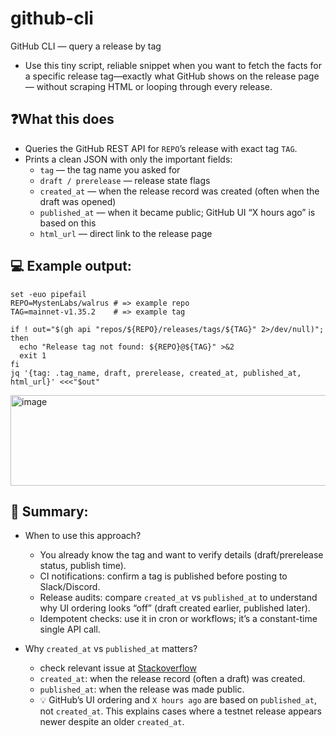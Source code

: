 # github-cli
GitHub CLI — query a release by tag

- Use this tiny script, reliable snippet when you want to fetch the facts for a specific release tag—exactly what GitHub shows on the release page — without scraping HTML or looping through every release.

## ❓What this does

- Queries the GitHub REST API for `REPO`’s release with exact tag `TAG`.
- Prints a clean JSON with only the important fields:
  - `tag` — the tag name you asked for
  - `draft / prerelease` — release state flags
  - `created_at` — when the release record was created (often when the draft was opened)
  - `published_at` — when it became public; GitHub UI “X hours ago” is based on this
  - `html_url` — direct link to the release page

## 💻 Example output:

```
set -euo pipefail
REPO=MystenLabs/walrus # => example repo
TAG=mainnet-v1.35.2    # => example tag

if ! out="$(gh api "repos/${REPO}/releases/tags/${TAG}" 2>/dev/null)"; then
  echo "Release tag not found: ${REPO}@${TAG}" >&2
  exit 1
fi
jq '{tag: .tag_name, draft, prerelease, created_at, published_at, html_url}' <<<"$out"
```

<img width="657" height="145" alt="image" src="https://github.com/user-attachments/assets/520f730a-a4fb-44ea-bf3d-27e3460ca5ce" />

## 📝 Summary:

- When to use this approach?
  - You already know the tag and want to verify details (draft/prerelease status, publish time).
  - CI notifications: confirm a tag is published before posting to Slack/Discord.
  - Release audits: compare `created_at` vs `published_at` to understand why UI ordering looks “off” (draft created earlier, published later).
  - Idempotent checks: use it in cron or workflows; it’s a constant-time single API call.

- Why `created_at` vs `published_at` matters?
  - check relevant issue at [Stackoverflow](https://stackoverflow.com/questions/59319281/github-action-different-between-release-created-and-published)
  - `created_at`: when the release record (often a draft) was created.
  - `published_at`: when the release was made public.
  - 💡 GitHub’s UI ordering and `X hours ago` are based on `published_at`, not `created_at`. This explains cases where a testnet release appears newer despite an older `created_at`.

